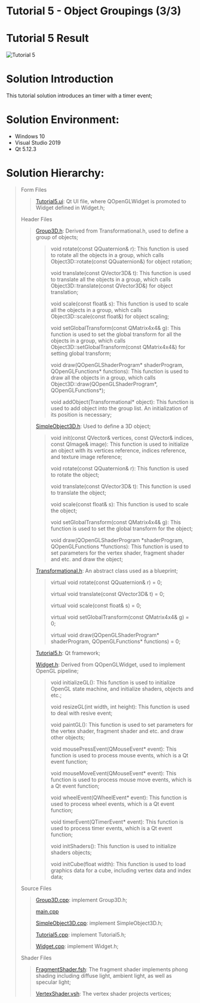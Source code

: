 Tutorial 5 - Object Groupings (3/3)
=============================

# Tutorial 5 Result
![Tutorial 5](https://github.com/jingyangcarl/QtOpenGLTutorials/blob/master/Code/Tutorial5/Tutorial5/result.gif)

# Solution Introduction
This tutorial solution introduces an timer with a timer event;

# Solution Environment:
* Windows 10
* Visual Studio 2019
* Qt 5.12.3

# Solution Hierarchy:
> Form Files
>
>> [Tutorial5.ui](https://github.com/jingyangcarl/QtOpenGLTutorials/blob/master/Code/Tutorial5/Tutorial5/Tutorial5.ui): Qt UI file, where QOpenGLWidget is promoted to Widget defined in Widget.h;
>
> Header Files
>
>> [Group3D.h](https://github.com/jingyangcarl/QtOpenGLTutorials/blob/master/Code/Tutorial5/Tutorial5/Group3D.h): Derived from Transformational.h, used to define a group of objects;
>>
>>> void rotate(const QQuaternion& r): This function is used to rotate all the objects in a group, which calls Object3D::rotate(const QQuaternion&) for object rotation;
>>>
>>> void translate(const QVector3D& t): This function is used to translate all the objects in a group, which calls Object3D::translate(const QVector3D&) for object translation;
>>>
>>> void scale(const float& s): This function is used to scale all the objects in a group, which calls Object3D::scale(const float&) for object scaling;
>>>
>>> void setGlobalTransform(const QMatrix4x4& g): This function is used to set the global transform for all the objects in a group, which calls Object3D::setGlobalTransform(const QMatrix4x4&) for setting global transform;
>>>
>>> void draw(QOpenGLShaderProgram* shaderProgram, QOpenGLFunctions* functions): This function is used to draw all the objects in a group, which calls Object3D::draw(QOpenGLShaderProgram*, QOpenGLFunctions*);
>>>
>>> void addObject(Transformational* object): This function is used to add object into the group list. An initialization of its position is necessary;
>>
>> [SimpleObject3D.h](https://github.com/jingyangcarl/QtOpenGLTutorials/blob/master/Code/Tutorial5/Tutorial5/SimpleObject3D.h): Used to define a 3D object;
>>
>>> void init(const QVector<Vertex>& vertices, const QVector<GLuint>& indices, const QImage& image): This function is used to initialize an object with its vertices reference, indices reference, and texture image reference;
>>>
>>> void rotate(const QQuaternion& r): This function is used to rotate the object;
>>> 
>>> void translate(const QVector3D& t): This function is used to translate the object;
>>> 
>>> void scale(const float& s): This function is used to scale the object;
>>>
>>> void setGlobalTransform(const QMatrix4x4& g): This function is used to set the global transform for the object;
>>>
>>> void draw(QOpenGLShaderProgram *shaderProgram, QOpenGLFunctions *functions): This function is used to set parameters for the vertex shader, fragment shader and etc. and draw the object;
>>
>> [Transformational.h](https://github.com/jingyangcarl/QtOpenGLTutorials/blob/master/Code/Tutorial5/Tutorial5/Transformational.h): An abstract class used as a blueprint;
>>
>>> virtual void rotate(const QQuaternion& r) = 0;
>>>
>>> virtual void translate(const QVector3D& t) = 0;
>>>
>>> virtual void scale(const float& s) = 0;
>>>
>>> virtual void setGlobalTransform(const QMatrix4x4& g) = 0;
>>>
>>> virtual void draw(QOpenGLShaderProgram* shaderProgram, QOpenGLFunctions* functions) = 0;
>>
>> [Tutorial5.h](https://github.com/jingyangcarl/QtOpenGLTutorials/blob/master/Code/Tutorial5/Tutorial5/Tutorial5.h): Qt framework;
>>
>> [Widget.h](https://github.com/jingyangcarl/QtOpenGLTutorials/blob/master/Code/Tutorial5/Tutorial5/Widget.h): Derived from QOpenGLWidget, used to implement OpenGL pipeline;
>>
>>> void initializeGL(): This function is used to initialize OpenGL state machine, and initialize shaders, objects and etc.;
>>> 
>>> void resizeGL(int width, int height): This function is used to deal with resive event;
>>>
>>> void paintGL(): This function is used to set parameters for the vertex shader, fragment shader and etc. and draw other objects;
>>>
>>> void mousePressEvent(QMouseEvent* event): This function is used to process mouse events, which is a Qt event function;
>>>
>>> void mouseMoveEvent(QMouseEvent* event): This function is used to process mouse move events, which is a Qt event function;
>>>
>>> void wheelEvent(QWheelEvent* event): This function is used to process wheel events, which is a Qt event function;
>>>
>>> void timerEvent(QTimerEvent* event): This function is used to process timer events, which is a Qt event function;
>>>
>>> void initShaders(): This function is used to initialize shaders objects;
>>> 
>>> void initCube(float width): This function is used to load graphics data for a cube, including vertex data and index data;
>>
>
> Source Files
>
>> [Group3D.cpp](https://github.com/jingyangcarl/QtOpenGLTutorials/blob/master/Code/Tutorial5/Tutorial5/Group3D.cpp): implement Group3D.h;
>>
>> [main.cpp](https://github.com/jingyangcarl/QtOpenGLTutorials/blob/master/Code/Tutorial5/Tutorial5/main.cpp)
>>
>> [SimpleObject3D.cpp](https://github.com/jingyangcarl/QtOpenGLTutorials/blob/master/Code/Tutorial5/Tutorial5/SimpleObject3D.cpp): implement SimpleObject3D.h;
>>
>> [Tutorial5.cpp](https://github.com/jingyangcarl/QtOpenGLTutorials/blob/master/Code/Tutorial5/Tutorial5/Tutorial5.cpp): implement Tutorial5.h;
>>
>> [Widget.cpp](https://github.com/jingyangcarl/QtOpenGLTutorials/blob/master/Code/Tutorial5/Tutorial5/Widget.cpp): implement Widget.h;
>
> Shader Files
>
>> [FragmentShader.fsh](https://github.com/jingyangcarl/QtOpenGLTutorials/blob/master/Code/Tutorial5/Tutorial5/FragmentShader.fsh): The fragment shader implements phong shading including diffuse light, ambient light, as well as specular light;
>>
>> [VertexShader.vsh](https://github.com/jingyangcarl/QtOpenGLTutorials/blob/master/Code/Tutorial5/Tutorial5/VertexShader.vsh): The vertex shader projects vertices;
>
